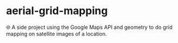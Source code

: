 # aerial-grid-mapping
:globe_with_meridians: A side project using the Google Maps API and geometry to do grid mapping on satellite images of a location.
